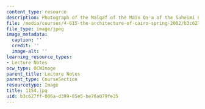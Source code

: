```yaml
---
content_type: resource
description: Photograph of the Malqaf of the Main Qa-a of the Suheimi House.
file: /media/courses/4-615-the-architecture-of-cairo-spring-2002/b3c627ff006ad39985e5be76a079fe35_1154.jpg
file_type: image/jpeg
image_metadata:
  caption: ''
  credit: ''
  image-alt: ''
learning_resource_types:
- Lecture Notes
ocw_type: OCWImage
parent_title: Lecture Notes
parent_type: CourseSection
resourcetype: Image
title: 1154.jpg
uid: b3c627ff-006a-d399-85e5-be76a079fe35
---
```

